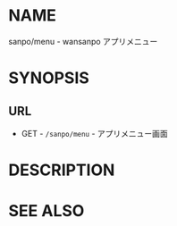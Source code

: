 # NAME

sanpo/menu - wansanpo アプリメニュー

# SYNOPSIS

## URL

- GET - `/sanpo/menu` - アプリメニュー画面

# DESCRIPTION

# SEE ALSO
